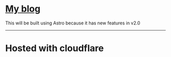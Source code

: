 # [My blog](https://caden32.com)

This will be built using Astro because it has new features in v2.0

---

# Hosted with cloudflare
